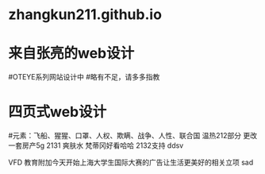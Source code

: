 # zhangkun211.github.io
# 来自张亮的web设计
#OTEYE系列网站设计中
#略有不足，请多多指教
# 四页式web设计

#元素：飞船、猩猩、口罩、人权、欺瞒、战争、人性、联合国
温热212部分
更改一套房产5g
2131
爽肤水
梵蒂冈好看哈哈
2132支持
ddsv 

VFD 教育附加今天开始上海大学生国际大赛的广告让生活更美好的相关立项
sad
